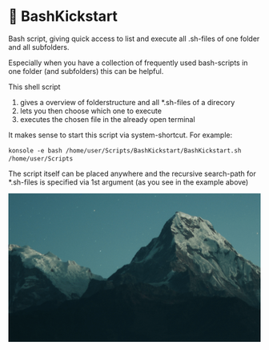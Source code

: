 # :runner: BashKickstart
Bash script, giving quick access to list and execute all .sh-files of one folder and all subfolders.

Especially when you have a collection of frequently used bash-scripts in one folder (and subfolders) this can be helpful.

This shell script
1. gives a overview of folderstructure and all *.sh-files of a direcory
2. lets you then choose which one to execute
3. executes the chosen file in the already open terminal

It makes sense to start this script via system-shortcut.
For example:
```
konsole -e bash /home/user/Scripts/BashKickstart/BashKickstart.sh /home/user/Scripts
```
The script itself can be placed anywhere and the recursive search-path for *.sh-files is specified via 1st argument (as you see in the example above)

![Alt text](/README/example.gif)
